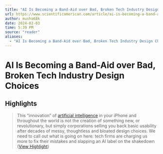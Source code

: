 ```yaml
---
title: "AI Is Becoming a Band-Aid over Bad, Broken Tech Industry Design Choices"
url: https://www.scientificamerican.com/article/ai-is-becoming-a-band-aid-over-bad-broken-tech-industry-design-choices/
author: musha68k
date: 2024-02-03
time: 5:39 PM
source: "reader"
aliases:
  - "AI Is Becoming a Band-Aid over Bad, Broken Tech Industry Design Choices"
---
```

# AI Is Becoming a Band-Aid over Bad, Broken Tech Industry Design Choices

## Highlights
> This “innovation” of [artificial intelligence](https://www.scientificamerican.com/article/how-can-we-trust-ai-if-we-dont-know-how-it-works/) in your iPhone and throughout the world is not the creation of something new, or revolutionary, but simply corporations selling you back basic usability after decades of messy, thoughtless and bloated design choices. We need to call out what is going on here: tech firms are charging us more to fix their mistakes and slapping an AI label on the shakedown ([View Highlight](https://read.readwise.io/read/01hh1qzk6jw4fzmjbp64j79njk))

